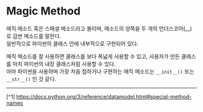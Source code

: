 # Magic Method
매직 메소드 혹은 스페셜 메소드라고 불리며, 메소드의 양쪽을 두 개의 언더스코어(__)로 감싼 메소드를 말한다.<br>
일반적으로 파이썬의 클래스 안에 내부적으로 구현되어 있다.

매직 메소드를 잘 사용하면 클래스를 보다 폭넓게 사용할 수 있고, 사용자가 만든 클래스를 마치 파이썬의 내장 클래스처럼 사용할 수 있다.<br>
아마 파이썬을 사용하며 가장 처음 접하거나 구현하는 매직 메소드는 `__init__()` 또는 `__str__()` 인 것 같다.

---

[^1] https://docs.python.org/3/reference/datamodel.html#special-method-names
